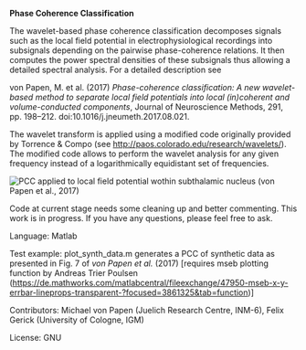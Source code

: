 **Phase Coherence Classification**

The wavelet-based phase coherence classification decomposes signals such as the local field potential in electrophysiological recordings into subsignals depending on the pairwise phase-coherence relations. It then computes the power spectral densities of these subsignals thus allowing a detailed spectral analysis. For a detailed description see

von Papen, M. et al. (2017) *Phase-coherence classification: A new wavelet-based method to separate local field potentials into local (in)coherent and volume-conducted components*, Journal of Neuroscience Methods, 291, pp. 198–212. doi:10.1016/j.jneumeth.2017.08.021.

The wavelet transform is applied using a modified code originally provided by Torrence & Compo (see http://paos.colorado.edu/research/wavelets/). The modified code allows to perform the wavelet analysis for any given frequency instead of a logarithmically equidistant set of frequencies.

![PCC applied to local field potential wothin subthalamic nucleus (von Papen et al., 2017)](https://raw.githubusercontent.com/mvonpapen/PCC/LFP_P03_Ap_subsig.png)

Code at current stage needs some cleaning up and better commenting. This work is in progress. If you have any questions, please feel free to ask.

Language: Matlab

Test example: plot_synth_data.m generates a PCC of synthetic data as presented in Fig. 7 of *von Papen et al.* (2017) [requires mseb plotting function by Andreas Trier Poulsen (https://de.mathworks.com/matlabcentral/fileexchange/47950-mseb-x-y-errbar-lineprops-transparent-?focused=3861325&tab=function)]

Contributors: Michael von Papen (Juelich Research Centre, INM-6), Felix Gerick (University of Cologne, IGM)

License: GNU
